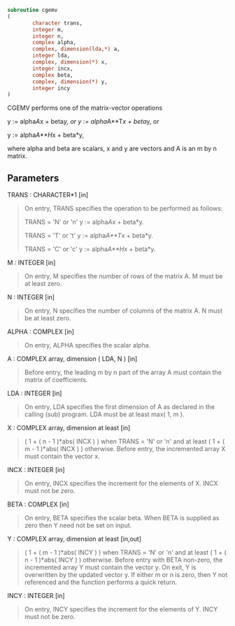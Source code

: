 ```fortran
subroutine cgemv
(
        character trans,
        integer m,
        integer n,
        complex alpha,
        complex, dimension(lda,*) a,
        integer lda,
        complex, dimension(*) x,
        integer incx,
        complex beta,
        complex, dimension(*) y,
        integer incy
)
```

CGEMV performs one of the matrix-vector operations

y := alpha*A*x + beta*y,   or   y := alpha*A**T*x + beta*y,   or

y := alpha*A**H*x + beta*y,

where alpha and beta are scalars, x and y are vectors and A is an
m by n matrix.

## Parameters
TRANS : CHARACTER*1 [in]
> On entry, TRANS specifies the operation to be performed as
> follows:
> 
> TRANS = 'N' or 'n'   y := alpha*A*x + beta*y.
> 
> TRANS = 'T' or 't'   y := alpha*A**T*x + beta*y.
> 
> TRANS = 'C' or 'c'   y := alpha*A**H*x + beta*y.

M : INTEGER [in]
> On entry, M specifies the number of rows of the matrix A.
> M must be at least zero.

N : INTEGER [in]
> On entry, N specifies the number of columns of the matrix A.
> N must be at least zero.

ALPHA : COMPLEX [in]
> On entry, ALPHA specifies the scalar alpha.

A : COMPLEX array, dimension ( LDA, N ) [in]
> Before entry, the leading m by n part of the array A must
> contain the matrix of coefficients.

LDA : INTEGER [in]
> On entry, LDA specifies the first dimension of A as declared
> in the calling (sub) program. LDA must be at least
> max( 1, m ).

X : COMPLEX array, dimension at least [in]
> ( 1 + ( n - 1 )*abs( INCX ) ) when TRANS = 'N' or 'n'
> and at least
> ( 1 + ( m - 1 )*abs( INCX ) ) otherwise.
> Before entry, the incremented array X must contain the
> vector x.

INCX : INTEGER [in]
> On entry, INCX specifies the increment for the elements of
> X. INCX must not be zero.

BETA : COMPLEX [in]
> On entry, BETA specifies the scalar beta. When BETA is
> supplied as zero then Y need not be set on input.

Y : COMPLEX array, dimension at least [in,out]
> ( 1 + ( m - 1 )*abs( INCY ) ) when TRANS = 'N' or 'n'
> and at least
> ( 1 + ( n - 1 )*abs( INCY ) ) otherwise.
> Before entry with BETA non-zero, the incremented array Y
> must contain the vector y. On exit, Y is overwritten by the
> updated vector y.
> If either m or n is zero, then Y not referenced and the function
> performs a quick return.

INCY : INTEGER [in]
> On entry, INCY specifies the increment for the elements of
> Y. INCY must not be zero.
